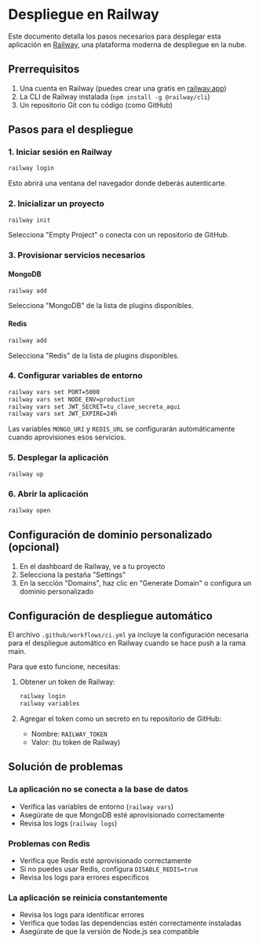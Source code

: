 # Despliegue en Railway

Este documento detalla los pasos necesarios para desplegar esta aplicación en [Railway](https://railway.app/), una plataforma moderna de despliegue en la nube.

## Prerrequisitos

1. Una cuenta en Railway (puedes crear una gratis en [railway.app](https://railway.app/))
2. La CLI de Railway instalada (`npm install -g @railway/cli`)
3. Un repositorio Git con tu código (como GitHub)

## Pasos para el despliegue

### 1. Iniciar sesión en Railway

```bash
railway login
```

Esto abrirá una ventana del navegador donde deberás autenticarte.

### 2. Inicializar un proyecto

```bash
railway init
```

Selecciona "Empty Project" o conecta con un repositorio de GitHub.

### 3. Provisionar servicios necesarios

#### MongoDB

```bash
railway add
```

Selecciona "MongoDB" de la lista de plugins disponibles.

#### Redis

```bash
railway add
```

Selecciona "Redis" de la lista de plugins disponibles.

### 4. Configurar variables de entorno

```bash
railway vars set PORT=5000
railway vars set NODE_ENV=production
railway vars set JWT_SECRET=tu_clave_secreta_aqui
railway vars set JWT_EXPIRE=24h
```

Las variables `MONGO_URI` y `REDIS_URL` se configurarán automáticamente cuando aprovisiones esos servicios.

### 5. Desplegar la aplicación

```bash
railway up
```

### 6. Abrir la aplicación

```bash
railway open
```

## Configuración de dominio personalizado (opcional)

1. En el dashboard de Railway, ve a tu proyecto
2. Selecciona la pestaña "Settings"
3. En la sección "Domains", haz clic en "Generate Domain" o configura un dominio personalizado

## Configuración de despliegue automático

El archivo `.github/workflows/ci.yml` ya incluye la configuración necesaria para el despliegue automático en Railway cuando se hace push a la rama main.

Para que esto funcione, necesitas:

1. Obtener un token de Railway:
   ```bash
   railway login
   railway variables
   ```

2. Agregar el token como un secreto en tu repositorio de GitHub:
   - Nombre: `RAILWAY_TOKEN`
   - Valor: (tu token de Railway)

## Solución de problemas

### La aplicación no se conecta a la base de datos

- Verifica las variables de entorno (`railway vars`)
- Asegúrate de que MongoDB esté aprovisionado correctamente
- Revisa los logs (`railway logs`)

### Problemas con Redis

- Verifica que Redis esté aprovisionado correctamente
- Si no puedes usar Redis, configura `DISABLE_REDIS=true`
- Revisa los logs para errores específicos

### La aplicación se reinicia constantemente

- Revisa los logs para identificar errores
- Verifica que todas las dependencias estén correctamente instaladas
- Asegúrate de que la versión de Node.js sea compatible 